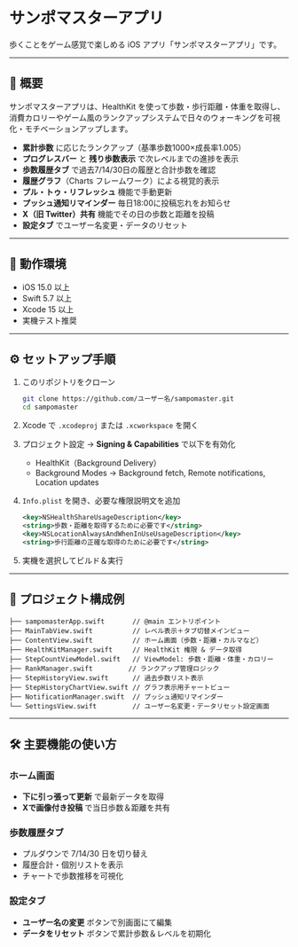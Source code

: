 # サンポマスターアプリ

歩くことをゲーム感覚で楽しめる iOS アプリ「サンポマスターアプリ」です。

---

## 🚀 概要

サンポマスターアプリは、HealthKit を使って歩数・歩行距離・体重を取得し、消費カロリーやゲーム風のランクアップシステムで日々のウォーキングを可視化・モチベーションアップします。

* **累計歩数** に応じたランクアップ（基準歩数1000×成長率1.005）
* **プログレスバー** と **残り歩数表示** で次レベルまでの進捗を表示
* **歩数履歴タブ** で過去7/14/30日の履歴と合計歩数を確認
* **履歴グラフ**（Charts フレームワーク）による視覚的表示
* **プル・トゥ・リフレッシュ** 機能で手動更新
* **プッシュ通知リマインダー** 毎日18:00に投稿忘れをお知らせ
* **X（旧 Twitter）共有** 機能でその日の歩数と距離を投稿
* **設定タブ** でユーザー名変更・データのリセット

---

## 📱 動作環境

* iOS 15.0 以上
* Swift 5.7 以上
* Xcode 15 以上
* 実機テスト推奨 

---

## ⚙️ セットアップ手順

1. このリポジトリをクローン

   ```bash
   git clone https://github.com/ユーザー名/sampomaster.git
   cd sampomaster
   ```
2. Xcode で `.xcodeproj` または `.xcworkspace` を開く
3. プロジェクト設定 → **Signing & Capabilities** で以下を有効化

   * HealthKit（Background Delivery）
   * Background Modes → Background fetch, Remote notifications, Location updates
4. `Info.plist` を開き、必要な権限説明文を追加

   ```xml
   <key>NSHealthShareUsageDescription</key>
   <string>歩数・距離を取得するために必要です</string>
   <key>NSLocationAlwaysAndWhenInUseUsageDescription</key>
   <string>歩行距離の正確な取得のために必要です</string>
   ```
5. 実機を選択してビルド＆実行

---

## 📂 プロジェクト構成例

```
├── sampomasterApp.swift       // @main エントリポイント
├── MainTabView.swift          // レベル表示＋タブ切替メインビュー
├── ContentView.swift          // ホーム画面（歩数・距離・カルマなど）
├── HealthKitManager.swift     // HealthKit 権限 & データ取得
├── StepCountViewModel.swift   // ViewModel: 歩数・距離・体重・カロリー
├── RankManager.swift         // ランクアップ管理ロジック
├── StepHistoryView.swift      // 過去歩数リスト表示
├── StepHistoryChartView.swift // グラフ表示用チャートビュー
├── NotificationManager.swift  // プッシュ通知リマインダー
└── SettingsView.swift         // ユーザー名変更・データリセット設定画面
```

---

## 🛠️ 主要機能の使い方

### ホーム画面

* **下に引っ張って更新** で最新データを取得
* **Xで画像付き投稿** で当日歩数＆距離を共有

### 歩数履歴タブ

* プルダウンで 7/14/30 日を切り替え
* 履歴合計・個別リストを表示
* チャートで歩数推移を可視化

### 設定タブ

* **ユーザー名の変更** ボタンで別画面にて編集
* **データをリセット** ボタンで累計歩数＆レベルを初期化
 
